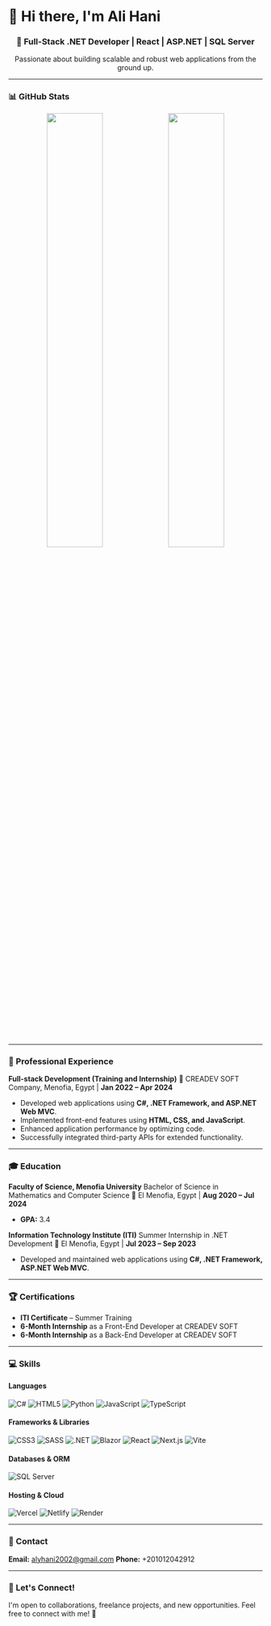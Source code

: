 # 👋 Hi there, I'm **Ali Hani**

<div align="center">
  <h3>🚀 Full-Stack .NET Developer | React | ASP.NET | SQL Server</h3>
  <p>Passionate about building scalable and robust web applications from the ground up.</p>
</div>

---

### 📊 GitHub Stats

<div align="center">
  <img width="47%" src="https://github-readme-stats.vercel.app/api?username=alihani2002&theme=radical&hide_border=false&include_all_commits=false&count_private=false"/>
  <img width="47%" src="https://github-readme-stats.vercel.app/api/top-langs/?username=alihani2002&theme=radical&hide_border=false&include_all_commits=false&count_private=false&layout=compact"/>
</div>

---

### 💼 Professional Experience

**Full-stack Development (Training and Internship)**
📍 CREADEV SOFT Company, Menofia, Egypt | **Jan 2022 – Apr 2024**
* Developed web applications using **C#, .NET Framework, and ASP.NET Web MVC**.
* Implemented front-end features using **HTML, CSS, and JavaScript**.
* Enhanced application performance by optimizing code.
* Successfully integrated third-party APIs for extended functionality.

---

### 🎓 Education

**Faculty of Science, Menofia University**
Bachelor of Science in Mathematics and Computer Science
📍 El Menofia, Egypt | **Aug 2020 – Jul 2024**
* **GPA:** 3.4

**Information Technology Institute (ITI)**
Summer Internship in .NET Development
📍 El Menofia, Egypt | **Jul 2023 – Sep 2023**
* Developed and maintained web applications using **C#, .NET Framework, ASP.NET Web MVC**.

---

### 🏆 Certifications

* **ITI Certificate** – Summer Training
* **6-Month Internship** as a Front-End Developer at CREADEV SOFT
* **6-Month Internship** as a Back-End Developer at CREADEV SOFT

---

### 💻 Skills

#### **Languages**
![C#](https://img.shields.io/badge/c%23-%23239120.svg?style=for-the-badge&logo=csharp&logoColor=white)
![HTML5](https://img.shields.io/badge/html5-%23E34F26.svg?style=for-the-badge&logo=html5&logoColor=white)
![Python](https://img.shields.io/badge/python-3670A0?style=for-the-badge&logo=python&logoColor=ffdd54)
![JavaScript](https://img.shields.io/badge/javascript-%23323330.svg?style=for-the-badge&logo=javascript&logoColor=%23F7DF1E)
![TypeScript](https://img.shields.io/badge/typescript-%23007ACC.svg?style=for-the-badge&logo=typescript&logoColor=white)

#### **Frameworks & Libraries**
![CSS3](https://img.shields.io/badge/css3-%231572B6.svg?style=for-the-badge&logo=css3&logoColor=white)
![SASS](https://img.shields.io/badge/SASS-hotpink.svg?style=for-the-badge&logo=SASS&logoColor=white)
![.NET](https://img.shields.io/badge/.NET-5C2D91?style=for-the-badge&logo=.net&logoColor=white)
![Blazor](https://img.shields.io/badge/blazor-%235C2D91.svg?style=for-the-badge&logo=blazor&logoColor=white)
![React](https://img.shields.io/badge/react-%2320232a.svg?style=for-the-badge&logo=react&logoColor=%2361DAFB)
![Next.js](https://img.shields.io/badge/Next-black?style=for-the-badge&logo=next.js&logoColor=white)
![Vite](https://img.shields.io/badge/vite-%23646CFF.svg?style=for-the-badge&logo=vite&logoColor=white)

#### **Databases & ORM**
![SQL Server](https://img.shields.io/badge/Microsoft%20SQL%20Server-CC2927?style=for-the-badge&logo=microsoft%20sql%20server&logoColor=white)

#### **Hosting & Cloud**
![Vercel](https://img.shields.io/badge/vercel-%23000000.svg?style=for-the-badge&logo=vercel&logoColor=white)
![Netlify](https://img.shields.io/badge/netlify-%23000000.svg?style=for-the-badge&logo=netlify&logoColor=%2300C7B7)
![Render](https://img.shields.io/badge/Render-%46E3B7.svg?style=for-the-badge&logo=render&logoColor=white)

---

### 📧 Contact

**Email:** alyhani2002@gmail.com
**Phone:** +201012042912

---

### 📢 Let's Connect!

I'm open to collaborations, freelance projects, and new opportunities. Feel free to connect with me! 🚀
